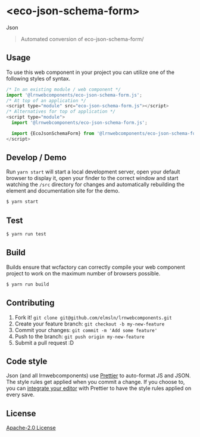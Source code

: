 # &lt;eco-json-schema-form&gt;

Json
> Automated conversion of eco-json-schema-form/

## Usage
To use this web component in your project you can utilize one of the following styles of syntax.

```js
/* In an existing module / web component */
import '@lrnwebcomponents/eco-json-schema-form.js';
/* At top of an application */
<script type="module" src="eco-json-schema-form.js"></script>
/* Alternatives for top of application */
<script type="module">
  import '@lrnwebcomponents/eco-json-schema-form.js';

  import {EcoJsonSchemaForm} from '@lrnwebcomponents/eco-json-schema-form';
</script>
```

## Develop / Demo
Run `yarn start` will start a local development server, open your default browser to display it, open your finder to the correct window and start watching the `/src` directory for changes and automatically rebuilding the element and documentation site for the demo.
```bash
$ yarn start
```

## Test

```bash
$ yarn run test
```

## Build
Builds ensure that wcfactory can correctly compile your web component project to
work on the maximum number of browsers possible.
```bash
$ yarn run build
```

## Contributing

1. Fork it! `git clone git@github.com/elmsln/lrnwebcomponents.git`
2. Create your feature branch: `git checkout -b my-new-feature`
3. Commit your changes: `git commit -m 'Add some feature'`
4. Push to the branch: `git push origin my-new-feature`
5. Submit a pull request :D

## Code style

Json (and all lrnwebcomponents) use [Prettier][prettier] to auto-format JS and JSON.  The style rules get applied when you commit a change.  If you choose to, you can [integrate your editor][prettier-ed] with Prettier to have the style rules applied on every save.

[prettier]: https://github.com/prettier/prettier/
[prettier-ed]: https://github.com/prettier/prettier/#editor-integration
[polyserve]: https://github.com/Polymer/polyserve
[web-component-tester]: https://github.com/Polymer/web-component-tester

## License
[Apache-2.0 License](http://opensource.org/licenses/Apache-2.0)